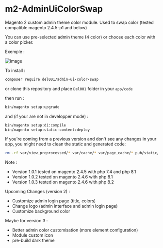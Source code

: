 # m2-AdminUiColorSwap

Magento 2 custom admin theme color module.
Used to swap color (tested compatible magento 2.4.5-p1 and below)

You can use pre-selected admin theme (4 color) or choose each color with a color picker.

Exemple :

![image](https://user-images.githubusercontent.com/77853867/203345264-d0d0a15d-fac5-47c1-a801-fc86e8a6379f.png)

To install : 

```bash
composer require del001/admin-ui-color-swap  
```

or clone this repository and place ```Del001``` folder in your ```app/code```

then run :

 ```bash
 bin/magento setup:upgrade
 ```

and (if your are not in developper mode) :

```bash
bin/magento setup:di:compile
bin/magento setup:static-content:deploy
```

If you're coming from a previous version and don't see any changes in your app, you might need to clean the static and generated code:

```bash
rm -rf var/view_preprocessed/* var/cache/* var/page_cache/* pub/static/*
```

Note : 

- Version 1.0.1 tested on magento 2.4.5 with php 7.4 and php 8.1
- Version 1.0.2 tested on magento 2.4.6 with php 8.1
- Version 1.0.3 tested on magento 2.4.6 with php 8.2

Upcoming Changes (version 2) :

- Customize admin login page (title, colors)
- Change logo (admin interface and admin login page)
- Customize background color

Maybe for version 3 :

- Better admin color customisation (more element configuration)
- Module custom icon
- pre-build dark theme
